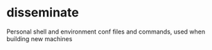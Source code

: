 # disseminate

Personal shell and environment conf files and commands, used when building new machines
